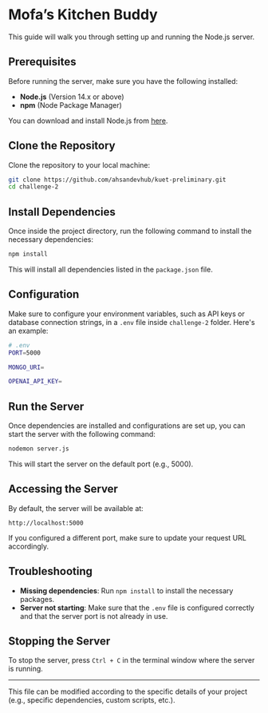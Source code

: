 # Mofa’s Kitchen Buddy

This guide will walk you through setting up and running the Node.js server.

## Prerequisites

Before running the server, make sure you have the following installed:

- **Node.js** (Version 14.x or above)
- **npm** (Node Package Manager)

You can download and install Node.js from [here](https://nodejs.org/).

## Clone the Repository

Clone the repository to your local machine:

```bash
git clone https://github.com/ahsandevhub/kuet-preliminary.git
cd challenge-2
```

## Install Dependencies

Once inside the project directory, run the following command to install the necessary dependencies:

```bash
npm install
```

This will install all dependencies listed in the `package.json` file.

## Configuration

Make sure to configure your environment variables, such as API keys or database connection strings, in a `.env` file inside `challenge-2` folder. Here's an example:

```bash
# .env
PORT=5000

MONGO_URI=

OPENAI_API_KEY=
```

## Run the Server

Once dependencies are installed and configurations are set up, you can start the server with the following command:

```bash
nodemon server.js
```

This will start the server on the default port (e.g., 5000).

## Accessing the Server

By default, the server will be available at:

```
http://localhost:5000
```

If you configured a different port, make sure to update your request URL accordingly.

## Troubleshooting

- **Missing dependencies**: Run `npm install` to install the necessary packages.
- **Server not starting**: Make sure that the `.env` file is configured correctly and that the server port is not already in use.

## Stopping the Server

To stop the server, press `Ctrl + C` in the terminal window where the server is running.

---

This file can be modified according to the specific details of your project (e.g., specific dependencies, custom scripts, etc.).
